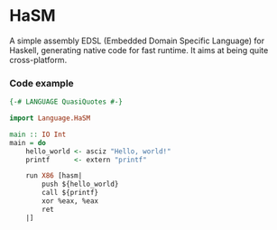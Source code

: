 # HaSM

A simple assembly EDSL (Embedded Domain Specific Language) for Haskell, generating native code for fast runtime.
It aims at being quite cross-platform.

### Code example

```hs
{-# LANGUAGE QuasiQuotes #-}

import Language.HaSM

main :: IO Int
main = do
    hello_world <- asciz "Hello, world!"
    printf      <- extern "printf"

    run X86 [hasm|
        push ${hello_world}
        call ${printf}
        xor %eax, %eax
        ret
    |]
```